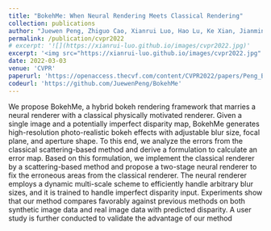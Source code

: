 ```yaml
---
title: "BokehMe: When Neural Rendering Meets Classical Rendering"
collection: publications
author: "Juewen Peng, Zhiguo Cao, Xianrui Luo, Hao Lu, Ke Xian, Jianming Zhang"
permalink: /publication/cvpr2022
# excerpt: '![](https://xianrui-luo.github.io/images/cvpr2022.jpg)'
excerpt: '<img src="https://xianrui-luo.github.io/images/cvpr2022.jpg" width="60%" />'
date: 2022-03-03
venue: 'CVPR'
paperurl: 'https://openaccess.thecvf.com/content/CVPR2022/papers/Peng_BokehMe_When_Neural_Rendering_Meets_Classical_Rendering_CVPR_2022_paper.pdf'
codeurl: 'https://github.com/JuewenPeng/BokehMe'
---
```


We propose BokehMe, a hybrid bokeh rendering framework that marries a neural renderer with a classical physically motivated renderer. Given a single image and a potentially imperfect disparity map, BokehMe generates high-resolution photo-realistic bokeh effects with adjustable blur size, focal plane, and aperture shape. To this end, we analyze the errors from the classical scattering-based method and derive a formulation to calculate an error map. Based on this formulation, we implement the classical renderer by a scattering-based method and propose a two-stage neural renderer to fix the erroneous areas from the classical renderer. The neural renderer employs a dynamic multi-scale scheme to efficiently handle arbitrary blur sizes, and it is trained to handle imperfect disparity input. Experiments show that our method compares favorably against previous methods on both synthetic image data and real image data with predicted disparity. A user study is further conducted to validate the advantage of our method
